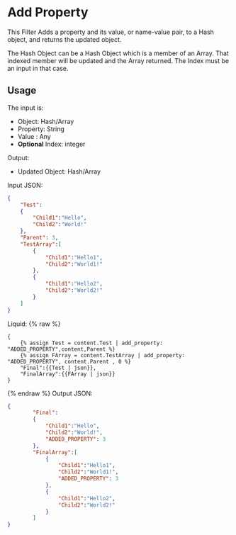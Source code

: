 # Add Property

This Filter Adds a property and its value, or name-value pair, to a Hash object, and returns the updated object.

The Hash Object can be a Hash Object which is a member of an Array. That indexed member will be updated and the Array returned. The Index must be an input in that case.

## Usage

The input is:

- Object: Hash/Array
- Property: String
- Value : Any
- **Optional** Index: integer

Output:
- Updated Object: Hash/Array

Input JSON:
```json
{
	"Test":
	{
		"Child1":"Hello",
		"Child2":"World!"
	},
	"Parent": 3,
	"TestArray":[
		{
			"Child1":"Hello1",
			"Child2":"World1!"
		},
		{
			"Child1":"Hello2",
			"Child2":"World2!"
		}
	]
}
```

Liquid:
{% raw %}
```
{
	{% assign Test = content.Test | add_property: "ADDED_PROPERTY",content,Parent %}
	{% assign FArray = content.TestArray | add_property: "ADDED_PROPERTY", content.Parent , 0 %}
	"Final":{{Test | json}},
	"FinalArray":{{FArray | json}}
}
```
{% endraw %}
Output JSON:
```json
{
		"Final":
		{
			"Child1":"Hello",
			"Child2":"World!",
			"ADDED_PROPERTY": 3
		},
		"FinalArray":[
			{
				"Child1":"Hello1",
				"Child2":"World1!",
				"ADDED_PROPERTY": 3
			},
			{
				"Child1":"Hello2",
				"Child2":"World2!"
			}
		]
}
```